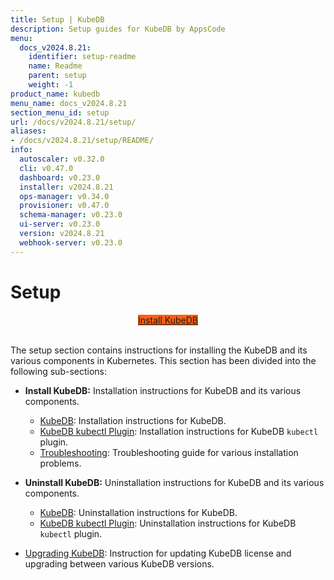 ```yaml
---
title: Setup | KubeDB
description: Setup guides for KubeDB by AppsCode
menu:
  docs_v2024.8.21:
    identifier: setup-readme
    name: Readme
    parent: setup
    weight: -1
product_name: kubedb
menu_name: docs_v2024.8.21
section_menu_id: setup
url: /docs/v2024.8.21/setup/
aliases:
- /docs/v2024.8.21/setup/README/
info:
  autoscaler: v0.32.0
  cli: v0.47.0
  dashboard: v0.23.0
  installer: v2024.8.21
  ops-manager: v0.34.0
  provisioner: v0.47.0
  schema-manager: v0.23.0
  ui-server: v0.23.0
  version: v2024.8.21
  webhook-server: v0.23.0
---
```


# Setup

<div style="text-align: center;">
  <a class="button is-info is-medium is-active has-text-weight-normal" href="/docs/v2024.8.21/setup/install/kubedb"  style="background:#FC6011; width: 18rem;">Install KubeDB</a>
</div>
<br>

The setup section contains instructions for installing the KubeDB and its various components in Kubernetes. This section has been divided into the following sub-sections:

- **Install KubeDB:** Installation instructions for KubeDB and its various components.
  - [KubeDB](/docs/v2024.8.21/setup/install/kubedb): Installation instructions for KubeDB.
  - [KubeDB kubectl Plugin](/docs/v2024.8.21/setup/install/kubectl_plugin): Installation instructions for KubeDB `kubectl` plugin.
  - [Troubleshooting](/docs/v2024.8.21/setup/install/troubleshoting): Troubleshooting guide for various installation problems.

- **Uninstall KubeDB:** Uninstallation instructions for KubeDB and its various components.
  - [KubeDB](/docs/v2024.8.21/setup/uninstall/kubedb): Uninstallation instructions for KubeDB.
  - [KubeDB kubectl Plugin](/docs/v2024.8.21/setup/uninstall/kubectl_plugin): Uninstallation instructions for KubeDB `kubectl` plugin.
- [Upgrading KubeDB](/docs/v2024.8.21/setup/upgrade/): Instruction for updating KubeDB license and upgrading between various KubeDB versions.

